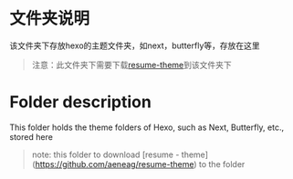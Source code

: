 # 文件夹说明
该文件夹下存放hexo的主题文件夹，如next，butterfly等，存放在这里

> 注意：此文件夹下需要下载[resume-theme](https://github.com/aeneag/resume-theme)到该文件夹下

# Folder description

This folder holds the theme folders of Hexo, such as Next, Butterfly, etc., stored here

> note: this folder to download [resume - theme] (https://github.com/aeneag/resume-theme) to the folder



